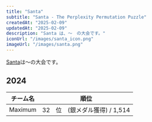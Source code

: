 ```yaml
---
title: "Santa"
subtitle: "Santa - The Perplexity Permutation Puzzle"
createdAt: "2025-02-09"
updatedAt: "2025-02-09"
description: "Santa は、～　の大会です。"
iconUrl: "/images/santa_icon.png"
imageUrl: "/images/santa.png"
---
```


[Santa](https://www.kaggle.com/competitions/santa-2024/)は～の大会です。

## 2024
| チーム名 | 順位 |
| :-: | :-: |
| Maximum | 32　位　(銀メダル獲得) / 1,514 |
